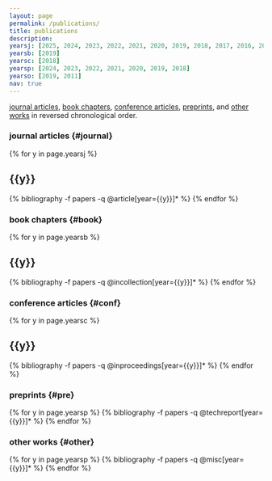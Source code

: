 ```yaml
---
layout: page
permalink: /publications/
title: publications
description: 
yearsj: [2025, 2024, 2023, 2022, 2021, 2020, 2019, 2018, 2017, 2016, 2015, 2014, 2013, 2011]
yearsb: [2019]
yearsc: [2018]
yearsp: [2024, 2023, 2022, 2021, 2020, 2019, 2018]
yearso: [2019, 2011]
nav: true
---
```

[journal articles](#journal), [book chapters](#book), [conference articles](#conf), [preprints](#pre), and [other works](#other) in reversed chronological order. 

### journal articles {#journal}

<div class="publications">

{% for y in page.yearsj %}
  <h2 class="year">{{y}}</h2>
  {% bibliography -f papers -q @article[year={{y}}]* %}
{% endfor %}

</div>

### book chapters {#book}

<div class="publications">

{% for y in page.yearsb %}
  <h2 class="year">{{y}}</h2>
  {% bibliography -f papers -q @incollection[year={{y}}]* %}
{% endfor %}

</div>

### conference articles {#conf}

<div class="publications">

{% for y in page.yearsc %}
  <h2 class="year">{{y}}</h2>
  {% bibliography -f papers -q @inproceedings[year={{y}}]* %}
{% endfor %}

</div>

### preprints {#pre}

<div class="publications">

{% for y in page.yearsp %}
  {% bibliography -f papers -q @techreport[year={{y}}]* %}
{% endfor %}

</div>

### other works {#other}

<div class="publications">

{% for y in page.yearsp %}
  {% bibliography -f papers -q @misc[year={{y}}]* %}
{% endfor %}

</div>